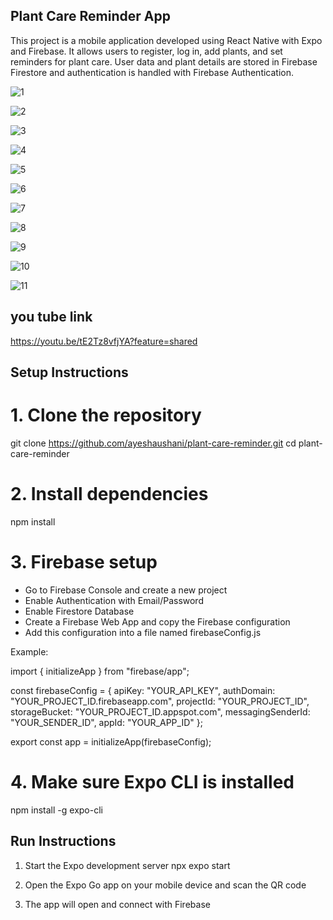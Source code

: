 ## Plant Care Reminder App

This project is a mobile application developed using React Native with Expo and Firebase. 
It allows users to register, log in, add plants, and set reminders for plant care. 
User data and plant details are stored in Firebase Firestore and authentication is handled with Firebase Authentication.

![1](https://github.com/user-attachments/assets/7dcd9d8a-c22b-47a9-95d7-0128c730fbeb)

![2](https://github.com/user-attachments/assets/85128b40-22e9-4d83-915e-194c7aa80af1)

![3](https://github.com/user-attachments/assets/4306d256-10df-4ae3-955f-09cf034a2b47)

![4](https://github.com/user-attachments/assets/4e0d078f-341c-4eb9-90d9-ef889d2d27e3)

![5](https://github.com/user-attachments/assets/3883f157-fd36-4818-9e03-327f9871054d)

![6](https://github.com/user-attachments/assets/f8dd319c-833b-4b46-8041-5ab59b790914)

![7](https://github.com/user-attachments/assets/0a2d52b1-b300-431c-a6b6-c328adf435f1)

![8](https://github.com/user-attachments/assets/5a34dc68-ea5b-4f75-9dcb-e1a0a9b5a156)

![9](https://github.com/user-attachments/assets/46d30a52-723e-408b-a5f8-44de3cd29484)

![10](https://github.com/user-attachments/assets/1a0a957b-5e95-4649-ac50-86426ad3ea0b)

![11](https://github.com/user-attachments/assets/20139e4a-6068-4202-920f-ca74044a1dfc)


## you tube link

https://youtu.be/tE2Tz8vfjYA?feature=shared


## Setup Instructions

# 1. Clone the repository
   git clone https://github.com/ayeshaushani/plant-care-reminder.git
   cd plant-care-reminder

# 2. Install dependencies
   npm install

# 3. Firebase setup
   - Go to Firebase Console and create a new project
   - Enable Authentication with Email/Password
   - Enable Firestore Database
   - Create a Firebase Web App and copy the Firebase configuration
   - Add this configuration into a file named firebaseConfig.js

   Example:

   import { initializeApp } from "firebase/app";

   const firebaseConfig = {
     apiKey: "YOUR_API_KEY",
     authDomain: "YOUR_PROJECT_ID.firebaseapp.com",
     projectId: "YOUR_PROJECT_ID",
     storageBucket: "YOUR_PROJECT_ID.appspot.com",
     messagingSenderId: "YOUR_SENDER_ID",
     appId: "YOUR_APP_ID"
   };

   export const app = initializeApp(firebaseConfig);

# 4. Make sure Expo CLI is installed
   npm install -g expo-cli

## Run Instructions

1. Start the Expo development server
   npx expo start

2. Open the Expo Go app on your mobile device and scan the QR code

3. The app will open and connect with Firebase
